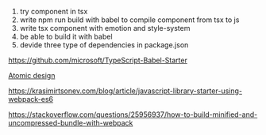 1. try component in tsx
2. write npm run build with babel to compile component from tsx to js
3. write tsx component with emotion and style-system
4. be able to build it with babel
5. devide three type of dependencies in package.json

https://github.com/microsoft/TypeScript-Babel-Starter

[Atomic design](https://whatjackhasmade.co.uk/storybook-atomic-design-getting-started-with-storybook)

https://krasimirtsonev.com/blog/article/javascript-library-starter-using-webpack-es6

https://stackoverflow.com/questions/25956937/how-to-build-minified-and-uncompressed-bundle-with-webpack
